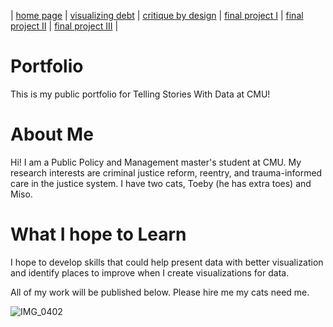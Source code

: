 | [home page](https://ichien0912.github.io/Portfolio/) | [visualizing debt](visualizing-government-debt) | [critique by design](critique-by-design) | [final project I](final-project-part-one) | [final project II](final-project-part-two) | [final project III](final-project-part-three) |

# Portfolio
This is my public portfolio for Telling Stories With Data at CMU!

# About Me
Hi! I am a Public Policy and Management master's student at CMU. My research interests are criminal justice reform, reentry, and trauma-informed care in the justice system. I have two cats, Toeby (he has extra toes) and Miso. 

# What I hope to Learn
I hope to develop skills that could help present data with better visualization and identify places to improve when I create visualizations for data. 

All of my work will be published below. Please hire me my cats need me. 

![IMG_0402](https://github.com/user-attachments/assets/2e1bcc61-69ce-4c15-ac6f-7cb6e4412524)

